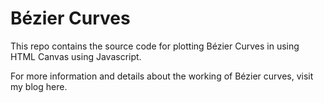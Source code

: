 # Bézier Curves

This repo contains the source code for plotting Bézier Curves in using HTML Canvas using Javascript.

For more information and details about the working of Bézier curves, visit my blog here.